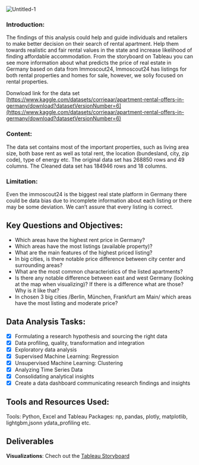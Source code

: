 ![Untitled-1](https://github.com/Gl-RDN/Rental-Properties-in-Germany-Immobscout24-data/assets/124837500/bf417cc6-64e9-4b46-bbc0-644ae0c7c6eb)

### **Introduction**:
  The findings of this analysis could help and guide individuals and retailers to make better decision on their search of rental apartment. Help them towards realistic and fair rental values in the state and increase likelihood of finding affordable accommodation.
From the storyboard on Tableau you can see more information about what predicts the price of real estate in Germany based on data from Immoscout24, Immoscout24 has listings for both rental properties and homes for sale, however, we soliy focused on rental properties.

Donwload link for the data set [https://www.kaggle.com/datasets/corrieaar/apartment-rental-offers-in-germany/download?datasetVersionNumber=6](https://www.kaggle.com/datasets/corrieaar/apartment-rental-offers-in-germany/download?datasetVersionNumber=6)
### **Content**:
  The data set contains most of the important properties, such as living area size, both base rent as well as total rent, the location (bundesland, city, zip code), type of energy etc. 
  The original data set has 268850 rows and 49 columns.
  The Cleaned data set has 184946 rows and 18 columns.
  
### **Limitation**:
  Even the immoscout24 is the biggest real state platform in Germany there could be data bias due to incomplete information about each listing or there may be some deviation. We can’t assure that every listing is correct.

## **Key Questions and Objectives**:

  - Which areas have the highest rent price in Germany? 
  - Which areas have the most listings (available property)? 
  - What are the main features of the highest priced listing? 
  - In big cities, is there notable price difference between city center and surrounding areas?
  - What are the most common characteristics of the listed apartments?
  - Is there any notable difference between east and west Germany (looking at the map when visualizing)? If there is a difference what are those? Why is it like that?
  - In chosen 3 big cities /Berlin, München, Frankfurt am Main/ which areas have the most listing and moderate price?

## **Data Analysis Tasks**:
- [x]  Formulating a research hypothesis and sourcing the right data
- [x]  Data profiling, quality, transformation and integration
- [x]  Exploratory data analysis
- [x]  Supervised Machine Learning: Regression
- [x]  Unsupervised Machine Learning: Clustering
- [x]  Analyzing Time Series Data
- [x]  Consolidating analytical insights
- [x]  Create a data dashboard communicating research findings and insights

## **Tools and Resources Used**:
  Tools: Python, Excel and Tableau
  Packages: np, pandas, plotly, matplotlib, lightgbm,jsonn ydata_profiling etc.



## **Deliverables**
**Visualizations**: Chech out the [Tableau Storyboard](https://public.tableau.com/app/profile/gal.erdene.gantulga/viz/GermanysRentalPropertyanalysis/FirstPage?publish=yes)

